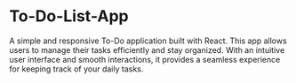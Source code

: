 # To-Do-List-App
A simple and responsive To-Do application built with React. This app allows users to manage their tasks efficiently and stay organized. With an intuitive user interface and smooth interactions, it provides a seamless experience for keeping track of your daily tasks.
